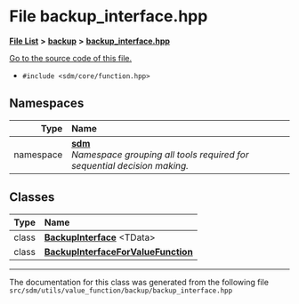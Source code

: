 
# File backup\_interface.hpp

<link rel="stylesheet" href="https://cdnjs.cloudflare.com/ajax/libs/KaTeX/0.5.1/katex.min.css">
<link rel="stylesheet" href="https://cdn.jsdelivr.net/github-markdown-css/2.2.1/github-markdown.css"/>



[**File List**](files.md) **>** [**backup**](dir_803cd76b7b48fbc4f6eb3babc1175d51.md) **>** [**backup\_interface.hpp**](backup__interface_8hpp.md)

[Go to the source code of this file.](backup__interface_8hpp_source.md)



* `#include <sdm/core/function.hpp>`









## Namespaces

| Type | Name |
| ---: | :--- |
| namespace | [**sdm**](namespacesdm.md) <br>_Namespace grouping all tools required for sequential decision making._  |

## Classes

| Type | Name |
| ---: | :--- |
| class | [**BackupInterface**](classsdm_1_1BackupInterface.md) &lt;TData&gt;<br> |
| class | [**BackupInterfaceForValueFunction**](classsdm_1_1BackupInterfaceForValueFunction.md) <br> |














------------------------------
The documentation for this class was generated from the following file `src/sdm/utils/value_function/backup/backup_interface.hpp`